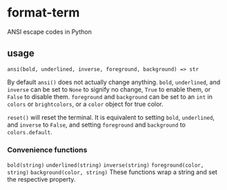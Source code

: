 # format-term
ANSI escape codes in Python

## usage
`ansi(bold, underlined, inverse, foreground, background) => str`

By default `ansi()` does not actually change anything.
`bold`, `underlined`, and `inverse` can be set to `None` to signify no change, `True` to enable them, or `False` to disable them.
`foreground` and `background` can be set to an `int` in `colors` or `brightcolors`, or a `color` object for true color.

`reset()` will reset the terminal. It is equivalent to setting `bold`, `underlined`, and `inverse` to `False`, and setting `foreground` and `background` to `colors.default`.

### Convenience functions
`bold(string)`
`underlined(string)`
`inverse(string)`
`foreground(color, string)`
`background(color, string)`
These functions wrap a string and set the respective property.
